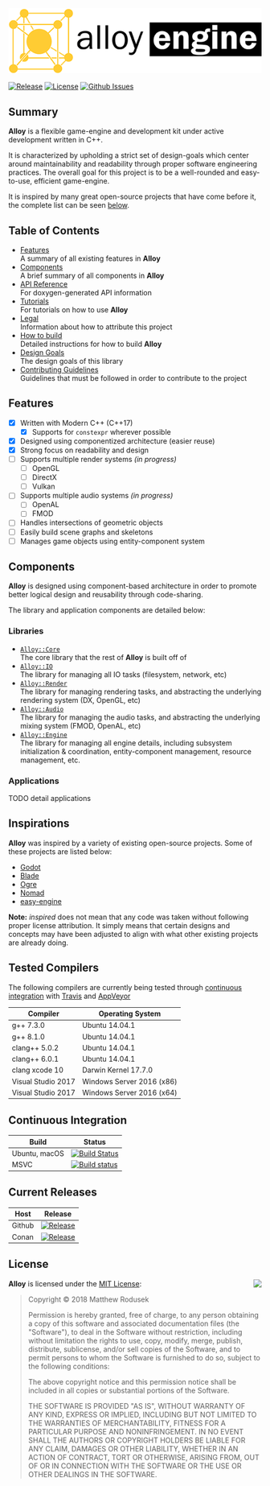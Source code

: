 ![Alloy Engine](doc/src/images/alloy-logo.png)

[![Release](https://img.shields.io/github/release/bitwizeshift/alloy.svg)](https://github.com/bitwizeshift/alloy/releases/latest)
[![License](https://img.shields.io/badge/license-MIT-blue.svg)](https://raw.githubusercontent.com/bitwizeshift/alloy/master/LICENSE)
[![Github Issues](https://img.shields.io/github/issues/bitwizeshift/alloy.svg)](http://github.com/bitwizeshift/alloy/issues)

## <a name="summary"></a>Summary

**Alloy** is a flexible game-engine and development kit under active
development written in C++.

It is characterized by upholding a strict set of design-goals which
center around maintainability and readability through proper
software engineering practices. The overall goal for this project
is to be a well-rounded and easy-to-use, efficient game-engine.

It is inspired by many great open-source projects that
have come before it, the complete list can be seen
[below](#inspirations).

## Table of Contents

* [Features](#features) \
  A summary of all existing features in **Alloy**
* [Components](#components) \
  A brief summary of all components in **Alloy**
* [API Reference](https://bitwizeshift.github.io/alloy/api/latest/manual.html) \
  For doxygen-generated API information
* [Tutorials](https://bitwizeshift.github.io/alloy/api/latest/tutorials.html) \
  For tutorials on how to use **Alloy**
* [Legal](doc/legal.md) \
  Information about how to attribute this project
* [How to build](doc/building.md) \
  Detailed instructions for how to build **Alloy**
* [Design Goals](doc/design-goals.md) \
  The design goals of this library
* [Contributing Guidelines](.github/CONTRIBUTING.md) \
  Guidelines that must be followed in order to contribute to the project

## <a name="features"></a>Features

* [x] Written with Modern C++ (C++17)
  * [x] Supports for `constexpr` wherever possible
* [x] Designed using componentized architecture (easier reuse)
* [x] Strong focus on readability and design
* [ ] Supports multiple render systems _(in progress)_
  * [ ] OpenGL
  * [ ] DirectX
  * [ ] Vulkan
* [ ] Supports multiple audio systems _(in progress)_
  * [ ] OpenAL
  * [ ] FMOD
* [ ] Handles intersections of geometric objects
* [ ] Easily build scene graphs and skeletons
* [ ] Manages game objects using entity-component system

## <a name="components"></a>Components

**Alloy** is designed using component-based architecture in order to promote
better logical design and reusability through code-sharing.

The library and application components are detailed below:

### Libraries

* [`Alloy::Core`](lib/alloy-core/README.md) \
  The core library that the rest of **Alloy** is built off of
* [`Alloy::IO`](lib/alloy-io/README.md) \
  The library for managing all IO tasks (filesystem, network, etc)
* [`Alloy::Render`](lib/alloy-render/README.md) \
  The library for managing rendering tasks, and abstracting the
  underlying rendering system (DX, OpenGL, etc)
* [`Alloy::Audio`](lib/alloy-audio/README.md) \
  The library for managing the audio tasks, and abstracting the
  underlying mixing system (FMOD, OpenAL, etc)
* [`Alloy::Engine`](lib/alloy-engine/README.md) \
  The library for managing all engine details, including subsystem
  initialization & coordination, entity-component management,
  resource management, etc.

### Applications

TODO detail applications

## <a name="inspirations"></a>Inspirations

**Alloy** was inspired by a variety of existing open-source projects.
Some of these projects are listed below:

- [Godot](https://github.com/godotengine/godot)
- [Blade](https://github.com/crazii/blade)
- [Ogre](https://github.com/OGRECave/ogre/pulls)
- [Nomad](https://github.com/taurheim/NomadECS)
- [easy-engine](https://github.com/callebstrom/easy-engine)

**Note:** _inspired_ does not mean that any code was taken without following
proper license attribution. It simply means that certain designs and concepts
may have been adjusted to align with what other existing projects are
already doing.

## <a name="tested-compilers"></a>Tested Compilers

The following compilers are currently being tested through
[continuous integration](#continuous-integration) with
[Travis](https://travis-ci.org/bitwizeshift/alloy) and
[AppVeyor](https://ci.appveyor.com/project/bitwizeshift/alloy/)

| Compiler              | Operating System                   |
|-----------------------|------------------------------------|
| g++ 7.3.0             | Ubuntu 14.04.1                     |
| g++ 8.1.0             | Ubuntu 14.04.1                     |
| clang++ 5.0.2         | Ubuntu 14.04.1                     |
| clang++ 6.0.1         | Ubuntu 14.04.1                     |
| clang xcode 10        | Darwin Kernel 17.7.0               |
| Visual Studio 2017    | Windows Server 2016 (x86)          |
| Visual Studio 2017    | Windows Server 2016 (x64)          |

## <a name="continuous-integration"></a>Continuous Integration

| **Build**     | **Status**      |
|---------------|-----------------|
| Ubuntu, macOS | [![Build Status](https://travis-ci.org/bitwizeshift/alloy.svg?branch=master)](https://travis-ci.org/bitwizeshift/alloy) |
| MSVC          | [![Build status](https://ci.appveyor.com/api/projects/status/ou5sraydky6tjxv9?svg=true)](https://ci.appveyor.com/project/bitwizeshift/alloy) |


## <a name="packaging"></a>Current Releases

| **Host**            | **Release**      |
|---------------------|------------------|
| Github              | [![Release](https://img.shields.io/github/release/bitwizeshift/alloy.svg)](https://github.com/bitwizeshift/alloy/releases/latest) |
| Conan               | [![Release](https://img.shields.io/github/release/bitwizeshift/alloy.svg)](#)

## <a name="license"></a>License

<img align="right" src="http://opensource.org/trademarks/opensource/OSI-Approved-License-100x137.png">

**Alloy** is licensed under the
[MIT License](http://opensource.org/licenses/MIT):

> Copyright &copy; 2018 Matthew Rodusek
>
> Permission is hereby granted, free of charge, to any person obtaining a copy
> of this software and associated documentation files (the "Software"), to deal
> in the Software without restriction, including without limitation the rights
> to use, copy, modify, merge, publish, distribute, sublicense, and/or sell
> copies of the Software, and to permit persons to whom the Software is
> furnished to do so, subject to the following conditions:
>
> The above copyright notice and this permission notice shall be included in all
> copies or substantial portions of the Software.
>
> THE SOFTWARE IS PROVIDED "AS IS", WITHOUT WARRANTY OF ANY KIND, EXPRESS OR
> IMPLIED, INCLUDING BUT NOT LIMITED TO THE WARRANTIES OF MERCHANTABILITY,
> FITNESS FOR A PARTICULAR PURPOSE AND NONINFRINGEMENT. IN NO EVENT SHALL THE
> AUTHORS OR COPYRIGHT HOLDERS BE LIABLE FOR ANY CLAIM, DAMAGES OR OTHER
> LIABILITY, WHETHER IN AN ACTION OF CONTRACT, TORT OR OTHERWISE, ARISING FROM,
> OUT OF OR IN CONNECTION WITH THE SOFTWARE OR THE USE OR OTHER DEALINGS IN THE
> SOFTWARE.
